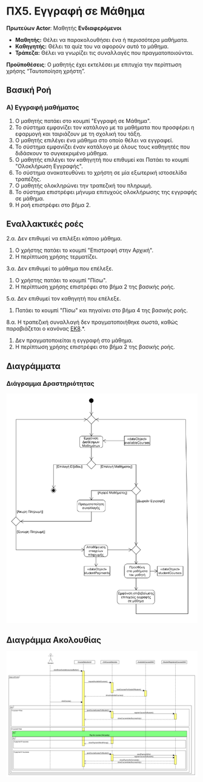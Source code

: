 # ΠΧ5. Εγγραφή σε Μάθημα

**Πρωτεύων Actor**: Μαθητής
**Ενδιαφερόμενοι**  
* <b>Μαθητής:</b> Θέλει να παρακολουθήσει ένα ή περισσότερα μαθήματα.
* <b>Καθηγητής:</b> Θέλει τα quiz του να αφορούν αυτό το μάθημα.
* <b>Τράπεζα:</b> Θέλει να γνωρίζει τις συναλλαγές που πραγματοποιούνται.   

**Προϋποθέσεις**: Ο μαθητής έχει εκτελέσει με επιτυχία την περίπτωση χρήσης “Ταυτοποίηση χρήστη”.  

## Βασική Ροή

### Α) Εγγραφή μαθήματος
1. Ο μαθητής πατάει στο κουμπί "Εγγραφή σε Μάθημα".
2. Το σύστημα εμφανίζει τον κατάλογο με τα μαθήματα που προσφέρει η εφαρμογή και ταιριάζουν με τη σχολική του τάξη.
3. Ο μαθητής επιλέγει ένα μάθημα στο οποίο θέλει να εγγραφεί.
4. Το σύστημα εμφανίζει έναν κατάλογο με όλους τους καθηγητές που διδάσκουν το συγκεκριμένο μάθημα.
5. Ο μαθητής επιλέγει τον καθηγητή που επιθυμεί και Πατάει το κουμπί "Ολοκλήρωση Εγγραφής".
6. Το σύστημα ανακατευθύνει το χρήστη σε μία εξωτερική ιστοσελίδα τραπέζης.
7. Ο μαθητής ολοκληρώνει την τραπεζική του πληρωμή.
8. Το σύστημα επιστρέφει μήνυμα επιτυχούς ολοκλήρωσης της εγγραφής σε μάθημα.
9. Η ροή επιστρέφει στο βήμα 2.

## Εναλλακτικές ροές

2.α. Δεν επιθυμεί να επιλέξει κάποιο μάθημα.
1. Ο χρήστης πατάει το κουμπί "Επιστροφή στην Αρχική".
2. Η περίπτωση χρήσης τερματίζει.

3.α. Δεν επιθυμεί το μάθημα που επέλεξε.
1. Ο χρήστης πατάει το κουμπί "Πίσω".
2. Η περίπτωση χρήσης επιστρέφει στο βήμα 2 της βασικής ροής.

5.α. Δεν επιθυμεί τον καθηγητή που επέλεξε.
1. Πατάει το κουμπί "Πίσω" και πηγαίνει στο βήμα 4 της βασικής ροής.

8.α. Η τραπεζική συναλλαγή δεν πραγματοποιήθηκε σωστά, καθώς παραβιάζεται ο κανόνας
      [ΕΚ8](software-requirements.md).*.
1. Δεν πραγματοποιείται η εγγραφή στο μάθημα.
2. Η περίπτωση χρήσης επιστρέφει στο βήμα 2 της βασικής ροής.

## Διαγράμματα

### Διάγραμμα Δραστηριότητας
![Διάγραμμα δραστηριότητας - Εγγραφή σε Μάθημα](uml/requirements/activity-course-selection.png)

## Διαγράμμα Ακολουθίας
![Διάγραμμα ακολουθίας - Εγγραφή σε Μάθημα](uml/requirements/sequence-course-selection.png)
